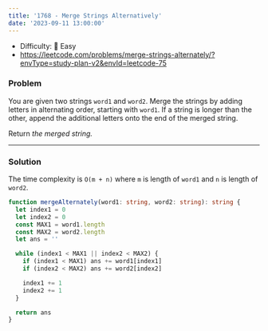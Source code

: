 ```yaml
---
title: '1768 - Merge Strings Alternatively'
date: '2023-09-11 13:00:00'
---
```


- Difficulty: 🍰 Easy
- https://leetcode.com/problems/merge-strings-alternately/?envType=study-plan-v2&envId=leetcode-75

### Problem

You are given two strings `word1` and `word2`. Merge the strings by adding letters in alternating order, starting with `word1`. If a string is longer than the other, append the additional letters onto the end of the merged string.

Return _the merged string._

---

### Solution

The time complexity is `O(m + n)` where `m` is length of `word1` and `n` is length of `word2`.

```ts
function mergeAlternately(word1: string, word2: string): string {
  let index1 = 0
  let index2 = 0
  const MAX1 = word1.length
  const MAX2 = word2.length
  let ans = ''

  while (index1 < MAX1 || index2 < MAX2) {
    if (index1 < MAX1) ans += word1[index1]
    if (index2 < MAX2) ans += word2[index2]

    index1 += 1
    index2 += 1
  }

  return ans
}
```
